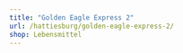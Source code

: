 ```yaml
---
title: "Golden Eagle Express 2"
url: /hattiesburg/golden-eagle-express-2/
shop: Lebensmittel
---
```

